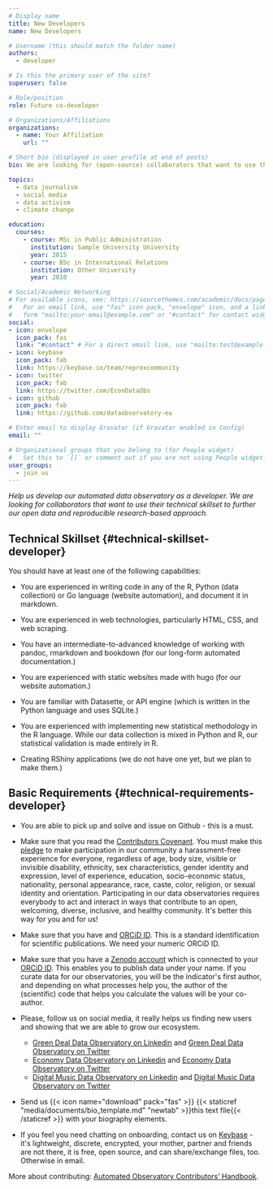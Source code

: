 ```yaml
---
# Display name
title: New Developers
name: New Developers

# Username (this should match the folder name)
authors:
  - developer

# Is this the primary user of the site?
superuser: false

# Role/position
role: Future co-developer

# Organizations/Affiliations
organizations:
  - name: Your Affiliation
    url: ""

# Short bio (displayed in user profile at end of posts)
bio: We are looking for (open-source) collaborators that want to use their technical skillset to further our open data and reproducible research-based approach.

topics:
  - data journalism
  - social media
  - data activism
  - climate change

education:
  courses:
    - course: MSc in Public Administration
      institution: Sample University University
      year: 2015
    - course: BSc in International Relations
      institution: Other University
      year: 2010

# Social/Academic Networking
# For available icons, see: https://sourcethemes.com/academic/docs/page-builder/#icons
#   For an email link, use "fas" icon pack, "envelope" icon, and a link in the
#   form "mailto:your-email@example.com" or "#contact" for contact widget.
social:
- icon: envelope
  icon_pack: fas
  link: "#contact" # For a direct email link, use "mailto:test@example.org".
- icon: keybase
  icon_pack: fab
  link: https://keybase.io/team/reprexcommunity
- icon: twitter
  icon_pack: fab
  link: https://twitter.com/EconDataObs
- icon: github
  icon_pack: fab
  link: https://github.com/dataobservatory-eu

# Enter email to display Gravatar (if Gravatar enabled in Config)
email: ""

# Organizational groups that you belong to (for People widget)
#   Set this to `[]` or comment out if you are not using People widget.
user_groups:
  - join us
---
```


*Help us develop our automated data observatory as a developer. We are looking for collaborators that want to use their technical skillset to further our open data and reproducible research-based approach.*


## Technical Skillset {#technical-skillset-developer}

You should have at least one of the following capabilities:

- You are experienced in writing code in any of the R, Python (data collection) or Go language (website automation), and document it in markdown.

- You are experienced in web technologies, particularly HTML, CSS, and web scraping.

- You have an intermediate-to-advanced knowledge of working with pandoc, rmarkdown and bookdown (for our long-form automated documentation.)

- You are experienced with static websites made with hugo (for our website automation.)

- You are familiar with Datasette, or API engine (which is written in the Python language and uses SQLite.)

- You are experienced with implementing new statistical methodology in the R language. While our data collection is mixed in Python and R, our statistical validation is made entirely in R.

- Creating RShiny applications (we do not have one yet, but we plan to make them.)

## Basic Requirements {#technical-requirements-developer}

- You are able to pick up and solve and issue on Github - this is a must. 

- Make sure that you read the [Contributors Covenant](https://www.contributor-covenant.org/). You must make this [pledge](https://www.contributor-covenant.org/version/2/0/code_of_conduct/) to make participation in our community a harassment-free experience for everyone, regardless of age, body size, visible or invisible disability, ethnicity, sex characteristics, gender identity and expression, level of experience, education, socio-economic status, nationality, personal appearance, race, caste, color, religion, or sexual identity and orientation. Participating in our data observatories requires everybody to act and interact in ways that contribute to an open, welcoming, diverse, inclusive, and healthy community. It's better this way for you and for us!

- Make sure that you have and [ORCiD ID](https://orcid.org/).  This is a standard identification for scientific publications. We need your numeric ORCiD ID.

- Make sure that you have a [Zenodo account](https://zenodo.org/) which is connected to your [ORCiD ID](https://orcid.org/).  This enables you to publish data under your name. If you curate data for our observatories, you will be the indicator's first author, and depending on what processes help you, the author of the (scientific) code that helps you calculate the values will be your co-author.

- Please, follow us on social media, it really helps us finding new users and showing that we are able to grow our ecosystem.
  - [Green Deal Data Observatory on Linkedin](https://www.linkedin.com/company/78556699) and [Green Deal Data Observatory on Twitter](https://twitter.com/GreenDealObs)
  - [Economy Data Observatory on Linkedin](https://www.linkedin.com/company/78562153) and [Economy Data Observatory on Twitter](https://twitter.com/GreenDealObs)
  - [Digital Music Data Observatory on Linkedin](https://www.linkedin.com/company/reprexbv/) and [Digital Music Data Observatory on Twitter](https://twitter.com/dataandlyrics)

- Send us {{< icon name="download" pack="fas" >}} {{< staticref "media/documents/bio_template.md" "newtab" >}}this text file{{< /staticref >}} with your biography elements.

- If you feel you need chatting on onboarding, contact us on [Keybase](https://curators.dataobservatory.eu/tools.html#keybase) - it's lightweight, discrete, encrypted, your mother, partner and friends are not there, it is free, open source, and can share/exchange files, too. Otherwise in email.

More about contributing: [Automated Observatory Contributors’ Handbook](http://contributors.dataobservatory.eu/).
